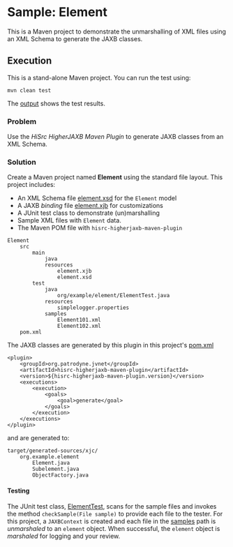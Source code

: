 # Sample: Element

This is a Maven project to demonstrate the unmarshalling of XML files using an XML Schema to generate the JAXB classes.

## Execution

This is a stand-alone Maven project. You can run the test using:

~~~
mvn clean test
~~~

The [output][6] shows the test results.

### Problem

Use the *HiSrc HigherJAXB Maven Plugin* to generate JAXB classes from an XML Schema.

### Solution

Create a Maven project named **Element** using the standard file layout. This project includes:

+ An XML Schema file [element.xsd][2] for the `Element` model
+ A JAXB *binding* file [element.xjb][3] for customizations
+ A JUnit test class to demonstrate (un)marshalling
+ Sample XML files with `Element` data.
+ The Maven POM file with `hisrc-higherjaxb-maven-plugin`

~~~
Element
    src
        main
            java
            resources
                element.xjb
                element.xsd
        test
            java
                org/example/element/ElementTest.java
            resources
                simplelogger.properties
            samples
                Element101.xml
                Element102.xml
    pom.xml
~~~

The JAXB classes are generated by this plugin in this project's [pom.xml][1]

~~~
<plugin>
    <groupId>org.patrodyne.jvnet</groupId>
    <artifactId>hisrc-higherjaxb-maven-plugin</artifactId>
    <version>${hisrc-higherjaxb-maven-plugin.version}</version>
    <executions>
        <execution>
            <goals>
                <goal>generate</goal>
            </goals>
        </execution>
    </executions>
</plugin>
~~~

and are generated to:

~~~
target/generated-sources/xjc/
    org.example.element
        Element.java
        Subelement.java
        ObjectFactory.java
~~~

#### Testing

The JUnit test class, [ElementTest][4], scans for the sample files and invokes the method `checkSample(File sample)` to provide each file to the tester. For this project, a `JAXBContext` is created and each file in the [samples][5] path is *unmarshaled* to an `element` object. When successful, the `element` object is *marshaled* for logging and your review.

<!-- References -->

[1]: https://github.com/patrodyne/hisrc-higherjaxb/blob/master/assembly/samples/element/project-pom.xml
[2]: https://github.com/patrodyne/hisrc-higherjaxb/blob/master/assembly/samples/element/src/main/resources/element.xsd
[3]: https://github.com/patrodyne/hisrc-higherjaxb/blob/master/assembly/samples/element/src/main/resources/element.xjb
[4]: https://github.com/patrodyne/hisrc-higherjaxb/blob/master/assembly/samples/element/src/test/java/org/example/element/ElementTest.java
[5]: https://github.com/patrodyne/hisrc-higherjaxb/tree/master/assembly/samples/element/src/test/samples
[6]: https://github.com/patrodyne/hisrc-higherjaxb/blob/master/assembly/samples/element/OUTPUT.txt


